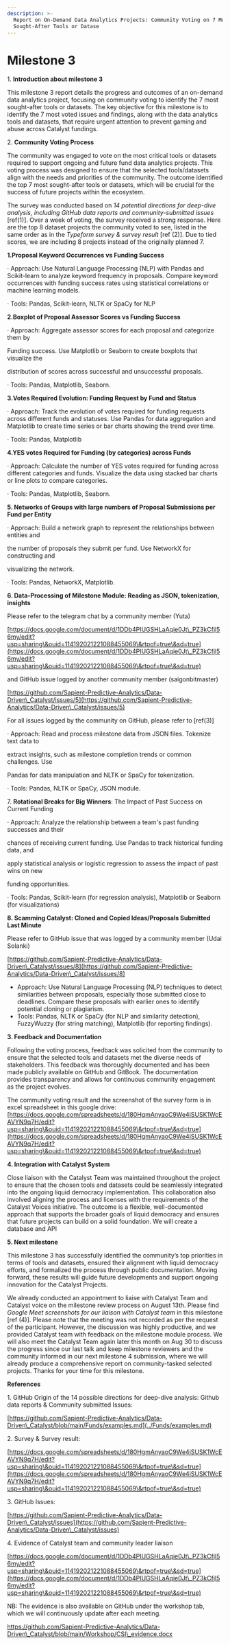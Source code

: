 ```yaml
---
description: >-
  Report on On-Demand Data Analytics Projects: Community Voting on 7 Most
  Sought-After Tools or Datase
---
```


# Milestone 3



1\. **Introduction about milestone 3**

This milestone 3 report details the progress and outcomes of an on-demand data analytics project, focusing on community voting to identify the 7 most sought-after tools or datasets. The key objective for this milestone is to identify the 7 most voted issues and findings, along with the data analytics tools and datasets, that require urgent attention to prevent gaming and abuse across Catalyst fundings.

2\. **Community Voting Process**

The community was engaged to vote on the most critical tools or datasets required to support ongoing and future fund data analytics projects. This voting process was designed to ensure that the selected tools/datasets align with the needs and priorities of the community. The outcome identified the top 7 most sought-after tools or datasets, which will be crucial for the success of future projects within the ecosystem.

The survey was conducted based on _14 potential directions for deep-dive analysis, including GitHub data reports and community-submitted issues_ \[ref(1)]. Over a week of voting, the survey received a strong response. Here are the top 8 dataset projects the community voted to see, listed in the same order as in the _Typeform survey & survey result_ \[ref (2)]. Due to tied scores, we are including 8 projects instead of the originally planned 7.

**1.Proposal Keyword Occurrences vs Funding Success**

·       Approach: Use Natural Language Processing (NLP) with Pandas and Scikit-learn to analyze keyword frequency in proposals. Compare keyword occurrences with funding success rates using statistical correlations or machine learning models.

·       Tools: Pandas, Scikit-learn, NLTK or SpaCy for NLP

**2.Boxplot of Proposal Assessor Scores vs Funding Success**

·    Approach: Aggregate assessor scores for each proposal and categorize them by

&#x20; Funding success. Use Matplotlib or Seaborn to create boxplots that visualize the  &#x20;

&#x20; distribution of scores across successful and unsuccessful proposals.

·    Tools: Pandas, Matplotlib, Seaborn.

**3.Votes Required Evolution: Funding Request by Fund and Status**

·         Approach: Track the evolution of votes required for funding requests across different funds and statuses. Use Pandas for data aggregation and Matplotlib to create time series or bar charts showing the trend over time.

·         Tools: Pandas, Matplotlib

**4.YES votes Required for Funding (by categories) across Funds**

·  Approach: Calculate the number of YES votes required for funding across different categories and funds. Visualize the data using stacked bar charts or line plots to compare categories.

·  Tools: Pandas, Matplotlib, Seaborn.

**5. Networks of Groups with large numbers of Proposal Submissions per Fund per Entity**

·  Approach: Build a network graph to represent the relationships between entities and

&#x20;   the number of proposals they submit per fund. Use NetworkX for constructing and

&#x20;   visualizing the network.

·  Tools: Pandas, NetworkX, Matplotlib.

**6. Data-Processing of Milestone Module: Reading as JSON, tokenization, insights**

Please refer to the telegram chat by a community member (Yuta)

[https://docs.google.com/document/d/1DDb4PIUGSHLaAqie0Jt\_PZ3kCfjl56my/edit?usp=sharing\&ouid=114192021221088455069\&rtpof=true\&sd=true](https://docs.google.com/document/d/1DDb4PIUGSHLaAqie0Jt\_PZ3kCfjl56my/edit?usp=sharing\&ouid=114192021221088455069\&rtpof=true\&sd=true)

and GitHub issue logged by another community member (saigonbitmaster)

[https://github.com/Sapient-Predictive-Analytics/Data-Driven\_Catalyst/issues/5](https://github.com/Sapient-Predictive-Analytics/Data-Driven\_Catalyst/issues/5)

For all issues logged by the community on GitHub, please refer to \[ref(3)]

·  Approach: Read and process milestone data from JSON files. Tokenize text data to    &#x20;

&#x20;   extract insights, such as milestone completion trends or common challenges. Use  &#x20;

&#x20;   Pandas for data manipulation and NLTK or SpaCy for tokenization.

·  Tools: Pandas, NLTK or SpaCy, JSON module.

7\. **Rotational Breaks for Big Winners**: The Impact of Past Success on Current Funding

·  Approach: Analyze the relationship between a team's past funding successes and their

&#x20;   chances of receiving current funding. Use Pandas to track historical funding data, and &#x20;

&#x20;   apply statistical analysis or logistic regression to assess the impact of past wins on new     &#x20;

&#x20;   funding opportunities.

·     Tools: Pandas, Scikit-learn (for regression analysis), Matplotlib or Seaborn (for  visualizations)

&#x20;

**8. Scamming Catalyst: Cloned and Copied Ideas/Proposals Submitted Last Minute**

Please refer to GitHub issue that was logged by a community member (Udai Solanki)

[https://github.com/Sapient-Predictive-Analytics/Data-Driven\_Catalyst/issues/8](https://github.com/Sapient-Predictive-Analytics/Data-Driven\_Catalyst/issues/8)

* Approach: Use Natural Language Processing (NLP) techniques to detect similarities between proposals, especially those submitted close to deadlines. Compare these proposals with earlier ones to identify potential cloning or plagiarism.
* Tools: Pandas, NLTK or SpaCy (for NLP and similarity detection), FuzzyWuzzy (for string matching), Matplotlib (for reporting findings).

**3. Feedback and Documentation**

Following the voting process, feedback was solicited from the community to ensure that the selected tools and datasets met the diverse needs of stakeholders. This feedback was thoroughly documented and has been made publicly available on GitHub and GitBook. The documentation provides transparency and allows for continuous community engagement as the project evolves.

The community voting result and the screenshot of the survey form is in excel spreadsheet in this google drive: [https://docs.google.com/spreadsheets/d/180HgmAnyaoC9We4iSUSK1WcEAVYN9q7H/edit?usp=sharing\&ouid=114192021221088455069\&rtpof=true\&sd=true](https://docs.google.com/spreadsheets/d/180HgmAnyaoC9We4iSUSK1WcEAVYN9q7H/edit?usp=sharing\&ouid=114192021221088455069\&rtpof=true\&sd=true)

**4. Integration with Catalyst System**

Close liaison with the Catalyst Team was maintained throughout the project to ensure that the chosen tools and datasets could be seamlessly integrated into the ongoing liquid democracy implementation. This collaboration also involved aligning the process and licenses with the requirements of the Catalyst Voices initiative. The outcome is a flexible, well-documented approach that supports the broader goals of liquid democracy and ensures that future projects can build on a solid foundation. We will create a database and API

**5. Next milestone**

This milestone 3 has successfully identified the community’s top priorities in terms of tools and datasets, ensured their alignment with liquid democracy efforts, and formalized the process through public documentation. Moving forward, these results will guide future developments and support ongoing innovation for the Catalyst Projects.

We already conducted an appointment to liaise with Catalyst Team and Catalyst voice on the milestone review process on August 13th. Please find _Google Meet screenshots for our liaison with Catalyst team_ in this milestone \[ref (4)].  Please note that the meeting was not recorded as per the request of the participant. However, the discussion was highly productive, and we provided Catalyst team with feedback on the milestone module process. We will also meet the Catalyst Team again later this month on Aug 30 to discuss the progress since our last talk and keep milestone reviewers and the community informed in our next milestone 4 submission, where we will already produce a comprehensive report on community-tasked selected projects.  Thanks for your time for this milestone.

**References**

1\.     GitHub Origin of the 14 possible directions for deep-dive analysis: Github data reports & Community submitted Issues:

[https://github.com/Sapient-Predictive-Analytics/Data-Driven\_Catalyst/blob/main/Funds/examples.md](../Funds/examples.md)

&#x20;

2\.      Survey & Survey result:

[https://docs.google.com/spreadsheets/d/180HgmAnyaoC9We4iSUSK1WcEAVYN9q7H/edit?usp=sharing\&ouid=114192021221088455069\&rtpof=true\&sd=true](https://docs.google.com/spreadsheets/d/180HgmAnyaoC9We4iSUSK1WcEAVYN9q7H/edit?usp=sharing\&ouid=114192021221088455069\&rtpof=true\&sd=true)

&#x20;

3\.     GitHub Issues:

[https://github.com/Sapient-Predictive-Analytics/Data-Driven\_Catalyst/issues](https://github.com/Sapient-Predictive-Analytics/Data-Driven\_Catalyst/issues)

&#x20;

4\.     Evidence of Catalyst team and community leader liaison

[https://docs.google.com/document/d/1DDb4PIUGSHLaAqie0Jt\_PZ3kCfjl56my/edit?usp=sharing\&ouid=114192021221088455069\&rtpof=true\&sd=true](https://docs.google.com/document/d/1DDb4PIUGSHLaAqie0Jt\_PZ3kCfjl56my/edit?usp=sharing\&ouid=114192021221088455069\&rtpof=true\&sd=true)

&#x20;

NB: The evidence is also available on GitHub under the workshop tab, which we will continuously update after each meeting.

https://github.com/Sapient-Predictive-Analytics/Data-Driven\_Catalyst/blob/main/Workshop/CSI\_evidence.docx

